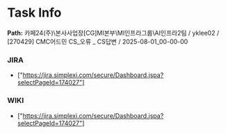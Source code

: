 # Task Info

**Path:** 카페24(주)\본사사업장\[CG]MI본부\MI인프라그룹\AI인프라2팀 / yklee02 / [270429] CMC어드민 CS_오류 _ CS답변 / 2025-08-01_00-00-00

### JIRA
- ["https://jira.simplexi.com/secure/Dashboard.jspa?selectPageId=174027"]

### WIKI
- ["https://jira.simplexi.com/secure/Dashboard.jspa?selectPageId=174027"]

